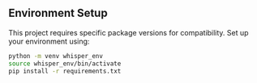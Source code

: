 ## Environment Setup

This project requires specific package versions for compatibility. Set up your environment using:

```bash
python -m venv whisper_env
source whisper_env/bin/activate
pip install -r requirements.txt